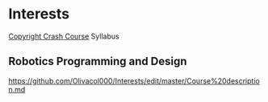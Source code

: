 # Interests
[Copyright Crash Course](http://guides.lib.utexas.edu/copyright)
Syllabus 

## Robotics Programming and Design 
https://github.com/Olivacol000/Interests/edit/master/Course%20description.md
